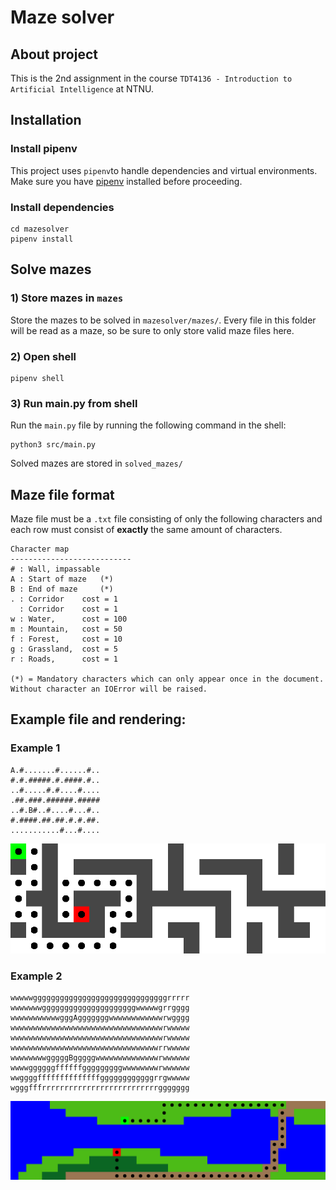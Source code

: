 
# Maze solver

## About project

This is the 2nd assignment in the course `TDT4136 - Introduction to Artificial Intelligence` at NTNU. 

## Installation
### Install pipenv

This project uses `pipenv`to handle dependencies and virtual environments. Make sure you have [pipenv](https://github.com/pypa/pipenv#installation) installed before proceeding.

### Install dependencies 
```
cd mazesolver
pipenv install
```
## Solve mazes

### 1) Store mazes in `mazes`
Store the mazes to be solved in `mazesolver/mazes/`. Every file in this folder will be read as a maze, 
so be sure to only store valid maze files here.

### 2) Open shell
```
pipenv shell
```
### 3) Run main.py from shell
Run the `main.py` file by running the following command in the shell:
```
python3 src/main.py
```
Solved mazes are stored in `solved_mazes/`

  
## Maze file format
Maze file must be a `.txt` file consisting of only the following characters and each row must 
consist of **exactly** the same amount of characters.

```
Character map
---------------------------
# : Wall, impassable
A : Start of maze   (*)
B : End of maze     (*)
. : Corridor    cost = 1
  : Corridor    cost = 1
w : Water,      cost = 100
m : Mountain,   cost = 50
f : Forest,     cost = 10
g : Grassland,  cost = 5
r : Roads,      cost = 1

(*) = Mandatory characters which can only appear once in the document.
Without character an IOError will be raised.
```

## Example file and rendering:

### Example 1
```
A.#.......#......#..
#.#.#####.#.####.#..
..#.....#.#....#....
.##.###.######.#####
..#.B#..#....#...#..
#.####.##.##.#.#.##.
...........#...#....

```
![Image not available](examples/rendered_maze.png)


### Example 2

```
wwwwwggggggggggggggggggggggggggggggrrrrr
wwwwwwwgggggggggggggggggggggwwwwwgrrgggg
wwwwwwwwwwwgggAgggggggwwwwwwwwwwwwrwgggg
wwwwwwwwwwwwwwwwwwwwwwwwwwwwwwwwwwrwwwww
wwwwwwwwwwwwwwwwwwwwwwwwwwwwwwwwwwrwwwww
wwwwwwwwwwwwwwwwwwwwwwwwwwwwwwwwwrrwwwww
wwwwwwwwgggggBgggggwwwwwwwwwwwwwwrwwwwww
wwwwggggggffffffgggggggggwwwwwwwwrwwwwww
wwggggffffffffffffffggggggggggggrrgwwwww
wgggfffrrrrrrrrrrrrrrrrrrrrrrrrrrggggggg

```

![Image not available](examples/rendered_maze_2.png)



